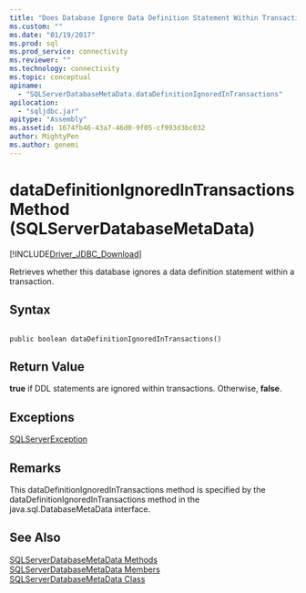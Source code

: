 ```yaml
---
title: "Does Database Ignore Data Definition Statement Within Transaction | Microsoft Docs"
ms.custom: ""
ms.date: "01/19/2017"
ms.prod: sql
ms.prod_service: connectivity
ms.reviewer: ""
ms.technology: connectivity
ms.topic: conceptual
apiname: 
  - "SQLServerDatabaseMetaData.dataDefinitionIgnoredInTransactions"
apilocation: 
  - "sqljdbc.jar"
apitype: "Assembly"
ms.assetid: 1674fb46-43a7-46d0-9f05-cf993d3bc032
author: MightyPen
ms.author: genemi
---
```

# dataDefinitionIgnoredInTransactions Method (SQLServerDatabaseMetaData)
[!INCLUDE[Driver_JDBC_Download](../../../includes/driver_jdbc_download.md)]

  Retrieves whether this database ignores a data definition statement within a transaction.  
  
## Syntax  
  
```  
  
public boolean dataDefinitionIgnoredInTransactions()  
```  
  
## Return Value  
 **true** if DDL statements are ignored within transactions. Otherwise, **false**.  
  
## Exceptions  
 [SQLServerException](../../../connect/jdbc/reference/sqlserverexception-class.md)  
  
## Remarks  
 This dataDefinitionIgnoredInTransactions method is specified by the dataDefinitionIgnoredInTransactions method in the java.sql.DatabaseMetaData interface.  
  
## See Also  
 [SQLServerDatabaseMetaData Methods](../../../connect/jdbc/reference/sqlserverdatabasemetadata-methods.md)   
 [SQLServerDatabaseMetaData Members](../../../connect/jdbc/reference/sqlserverdatabasemetadata-members.md)   
 [SQLServerDatabaseMetaData Class](../../../connect/jdbc/reference/sqlserverdatabasemetadata-class.md)  
  
  
